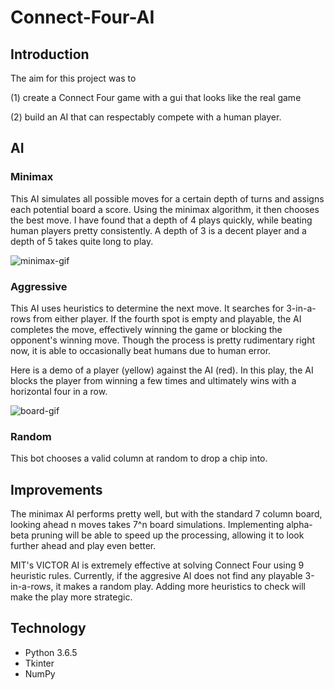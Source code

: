 # Connect-Four-AI
## Introduction
The aim for this project was to

(1) create a Connect Four game with a gui that looks like the real game

(2) build an AI that can respectably compete with a human player.

## AI
### Minimax
This AI simulates all possible moves for a certain depth of turns and assigns each potential board a score. Using the minimax algorithm, it then chooses the best move. I have found that a depth of 4 plays quickly, while beating human players pretty consistently. A depth of 3 is a decent player and a depth of 5 takes quite long to play.


![minimax-gif](https://user-images.githubusercontent.com/48966108/63031821-ad0f5580-be82-11e9-9363-43fee263ec0a.gif)

### Aggressive
This AI uses heuristics to determine the next move. It searches for 3-in-a-rows from either player. If the fourth spot is empty and playable, the AI completes the move, effectively winning the game or blocking the opponent's winning move. Though the process is pretty rudimentary right now, it is able to occasionally beat humans due to human error.

Here is a demo of a player (yellow) against the AI (red). In this play, the AI blocks the player from winning a few times and ultimately wins with a horizontal four in a row.


![board-gif](https://user-images.githubusercontent.com/48966108/61003917-dcd2b700-a332-11e9-9ca0-104b087bdeab.gif)

### Random
This bot chooses a valid column at random to drop a chip into.


## Improvements
The minimax AI performs pretty well, but with the standard 7 column board, looking ahead n moves takes 7^n board simulations. Implementing alpha-beta pruning will be able to speed up the processing, allowing it to look further ahead and play even better.


MIT's VICTOR AI is extremely effective at solving Connect Four using 9 heuristic rules. Currently, if the aggresive AI does not find any playable 3-in-a-rows, it makes a random play. Adding more heuristics to check will make the play more strategic.

## Technology
* Python 3.6.5
* Tkinter
* NumPy
